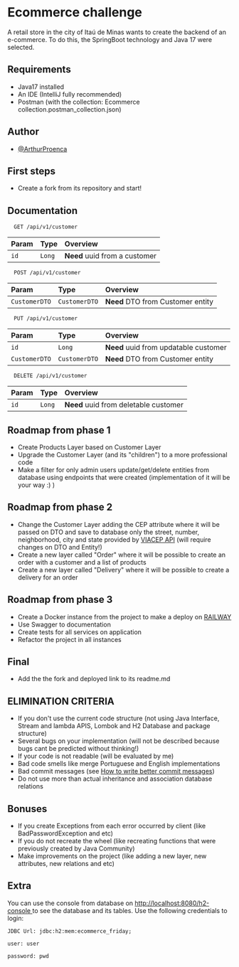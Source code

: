 
# Ecommerce challenge

A retail store in the city of Itaú de Minas wants to create the backend of an e-commerce. To do this, the SpringBoot technology and Java 17 were selected.


## Requirements
* Java17 installed
* An IDE (IntelliJ fully recommended)
* Postman (with the collection: Ecommerce collection.postman_collection.json)

## Author

- [@ArthurProenca](https://www.github.com/ArthurProenca)

## First steps
- Create a fork from its repository and start!

## Documentation
```http
  GET /api/v1/customer
```

| Param | Type   | Overview                      |
|:------|:-------|:------------------------------|
| `id`  | `Long` | **Need** uuid from a customer |


```http
  POST /api/v1/customer
```

| Param         | Type          | Overview                          |
|:--------------|:--------------|:----------------------------------|
| `CustomerDTO` | `CustomerDTO` | **Need** DTO from Customer entity |

```http
  PUT /api/v1/customer
```

| Param         | Type          | Overview                              |
|:--------------|:--------------|:--------------------------------------|
| `id`          | `Long`        | **Need** uuid from updatable customer |
| `CustomerDTO` | `CustomerDTO` | **Need** DTO from Customer entity     |

```http
  DELETE /api/v1/customer
```

| Param | Type   | Overview                              |
|:------|:-------|:--------------------------------------|
| `id`  | `Long` | **Need** uuid from deletable customer |

## Roadmap from phase 1
- Create Products Layer based on Customer Layer
- Upgrade the Customer Layer (and its "children") to a more professional code
- Make a filter for only admin users update/get/delete entities from database using endpoints that were created (implementation of it will be your way :) )

## Roadmap from phase 2
- Change the Customer Layer adding the CEP attribute where it will be passed on DTO and save to database only the street, number, neighborhood, city and state provided by <a href = "https://viacep.com.br/">VIACEP API</a> (will require changes on DTO and Entity!)
- Create a new layer called "Order" where it will be possible to create an order with a customer and a list of products
- Create a new layer called "Delivery" where it will be possible to create a delivery for an order 

## Roadmap from phase 3
- Create a Docker instance from the project to make a deploy on <a href="https://railway.app/"> RAILWAY </a>
- Use Swagger to documentation 
- Create tests for all services on application
- Refactor the project in all instances

## Final
- Add the the fork and deployed link to its readme.md

## ELIMINATION CRITERIA
- If you don't use the current code structure (not using Java Interface, Stream and lambda APIS, Lombok and H2 Database and package structure)
- Several bugs on your implementation (will not be described because bugs cant be predicted without thinking!)
- If your code is not readable (will be evaluated by me)
- Bad code smells like merge Portuguese and English implementations
- Bad commit messages (see <a href="https://www.freecodecamp.org/news/how-to-write-better-git-commit-messages/"> How to write better commit messages</a>)
- Do not use more than actual inheritance and association database relations

## Bonuses
- If you create Exceptions from each error occurred by client (like BadPasswordException and etc)
- If you do not recreate the wheel (like recreating functions that were previously created by Java Community)
- Make improvements on the project (like adding a new layer, new attributes, new relations and etc)

## Extra

You can use the console from database on <a href="http://localhost:8080/h2-console"> http://localhost:8080/h2-console </a> to see the database and its tables.
Use the following credentials to login:

`JDBC Url: jdbc:h2:mem:ecommerce_friday;`

`user: user`

`password: pwd`
